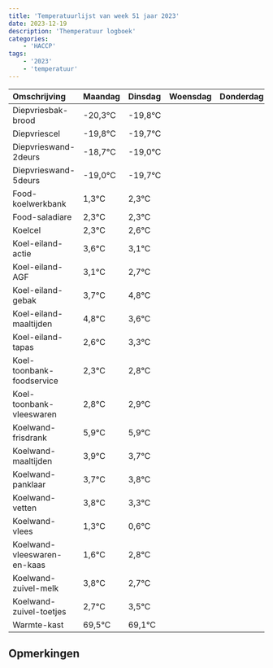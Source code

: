 ```yaml
---
title: 'Temperatuurlijst van week 51 jaar 2023'
date: 2023-12-19
description: 'Themperatuur logboek'
categories:
    - 'HACCP'
tags:
    - '2023'
    - 'temperatuur'
---
```

|Omschrijving|Maandag|Dinsdag|Woensdag|Donderdag|Vrijdag|Zaterdag|Zondag|
|:---|:---|:---|:---|:---|:---|:---|:---|
|Diepvriesbak-brood|-20,3°C|-19,8°C| | | | | |
|Diepvriescel|-19,8°C|-19,7°C| | | | | |
|Diepvrieswand-2deurs|-18,7°C|-19,0°C| | | | | |
|Diepvrieswand-5deurs|-19,0°C|-19,7°C| | | | | |
|Food-koelwerkbank|1,3°C|2,3°C| | | | | |
|Food-saladiare|2,3°C|2,3°C| | | | | |
|Koelcel|2,3°C|2,6°C| | | | | |
|Koel-eiland-actie|3,6°C|3,1°C| | | | | |
|Koel-eiland-AGF|3,1°C|2,7°C| | | | | |
|Koel-eiland-gebak|3,7°C|4,8°C| | | | | |
|Koel-eiland-maaltijden|4,8°C|3,6°C| | | | | |
|Koel-eiland-tapas|2,6°C|3,3°C| | | | | |
|Koel-toonbank-foodservice|2,3°C|2,8°C| | | | | |
|Koel-toonbank-vleeswaren|2,8°C|2,9°C| | | | | |
|Koelwand-frisdrank|5,9°C|5,9°C| | | | | |
|Koelwand-maaltijden|3,9°C|3,7°C| | | | | |
|Koelwand-panklaar|3,7°C|3,8°C| | | | | |
|Koelwand-vetten|3,8°C|3,3°C| | | | | |
|Koelwand-vlees|1,3°C|0,6°C| | | | | |
|Koelwand-vleeswaren-en-kaas|1,6°C|2,8°C| | | | | |
|Koelwand-zuivel-melk|3,8°C|2,7°C| | | | | |
|Koelwand-zuivel-toetjes|2,7°C|3,5°C| | | | | |
|Warmte-kast|69,5°C|69,1°C| | | | | |

## Opmerkingen


